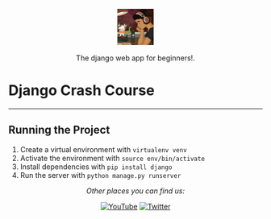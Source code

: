 <p align="center">
  <p align="center">
    <a href="#" target="_blank">
      <img src="./images_for_project/ava.png" alt="atabekdemurtaza" height="72">
    </a>
  </p>
  <p align="center">
    The django web app for beginners!.
  </p>
</p>

# Django Crash Course



---

## Running the Project

1. Create a virtual environment with `virtualenv venv`
2. Activate the environment with `source env/bin/activate`
3. Install dependencies with `pip install django`
4. Run the server with `python manage.py runserver`

<div align="center">

<i>Other places you can find us:</i><br>

<a href="https://www.youtube.com/channel/UCmBVliNIVBMdRFtxJocTgig" target="_blank"><img src="https://img.shields.io/badge/YouTube-%23E4405F.svg?&style=flat-square&logo=youtube&logoColor=white" alt="YouTube"></a>
<a href="https://www.twitter.com/atabekdemurtaz1" target="_blank"><img src="https://img.shields.io/badge/Telegram-%231877F2.svg?&style=flat-square&logo=twitter&logoColor=white" alt="Twitter"></a>

</div>